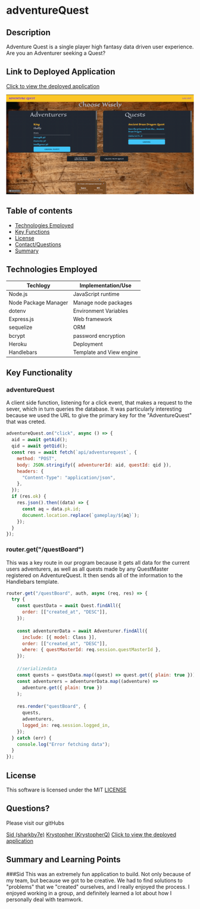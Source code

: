 # adventureQuest

## Description

Adventure Quest is a single player high fantasy data driven user experience. Are you an Adventurer seeking a Quest?

## Link to Deployed Application

[Click to view the deployed application](https://warm-falls-71074.herokuapp.com/)

![Preview of tech today](./public/img/sitePreview.gif)

## Table of contents

- [Technologies Employed](#technologies-employed)
- [Key Functions](#key-functions)
- [License](#license)
- [Contact/Questions](#questions)
- [Summary](#summary-and-learning-points)

## Technologies Employed

| Techlogy             | Implementation/Use       |
| -------------------- | ------------------------ |
| Node.js              | JavaScript runtime       |
| Node Package Manager | Manage node packages     |
| dotenv               | Environment Variables    |
| Express.js           | Web framework            |
| sequelize            | ORM                      |
| bcrypt               | password encryption      |
| Heroku               | Deployment               |
| Handlebars           | Template and View engine |

## Key Functionality

### adventureQuest

A client side function, listening for a click event, that makes a request to the sever, which in turn queries the database.
It was particularly interesting because we used the URL to give the primary key for the "AdventureQuest" that was creted.

```javascript
adventureQuest.on("click", async () => {
  aid = await getAid();
  qid = await getQid();
  const res = await fetch(`api/adventurequest`, {
    method: "POST",
    body: JSON.stringify({ adventurerId: aid, questId: qid }),
    headers: {
      "Content-Type": "application/json",
    },
  });
  if (res.ok) {
    res.json().then((data) => {
      const aq = data.pk.id;
      document.location.replace(`gameplay/${aq}`);
    });
  }
});
```

### router.get("/questBoard")

This was a key route in our program because it gets all data for the current users adventurers, as well as all quests
made by any QuestMaster registered on AdventureQuest. It then sends all of the information to the Handlebars template.

```javascript
router.get("/questBoard", auth, async (req, res) => {
  try {
    const questData = await Quest.findAll({
      order: [["created_at", "DESC"]],
    });

    const adventurerData = await Adventurer.findAll({
      include: [{ model: Class }],
      order: [["created_at", "DESC"]],
      where: { questMasterId: req.session.questMasterId },
    });

    //serializedata
    const quests = questData.map((quest) => quest.get({ plain: true }));
    const adventurers = adventurerData.map((adventure) =>
      adventure.get({ plain: true })
    );

    res.render("questBoard", {
      quests,
      adventurers,
      logged_in: req.session.logged_in,
    });
  } catch (err) {
    console.log("Error fetching data");
  }
});
```

## License

This software is licensed under the MIT [LICENSE](./LICENSE)

## Questions?

Please visit our gitHubs

[Sid (sharkby7e)](https://www.github.com/sharkby7e)
[Krystopher (KrystopherQ)](https://github.com/KrystopherQ)
[Click to view the deployed application](https://github.com/Blec333)

## Summary and Learning Points

###Sid
This was an extremely fun application to build. Not only because of my team, but because we got to be creative. We had to find
solutions to "problems" that we "created" ourselves, and I really enjoyed the process. I enjoyed working in a group, and definitely
learned a lot about how I personally deal with teamwork.
